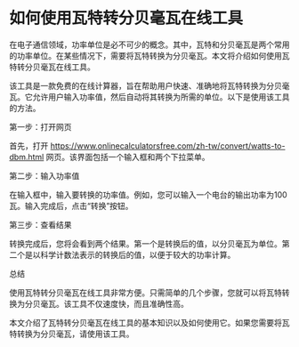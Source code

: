如何使用瓦特转分贝毫瓦在线工具
===============

在电子通信领域，功率单位是必不可少的概念。其中，瓦特和分贝毫瓦是两个常用的功率单位。在某些情况下，需要将瓦特转换为分贝毫瓦。本文将介绍如何使用瓦特转分贝毫瓦在线工具。

该工具是一款免费的在线计算器，旨在帮助用户快速、准确地将瓦特转换为分贝毫瓦。它允许用户输入功率值，然后自动将其转换为所需的单位。以下是使用该工具的方法。

第一步：打开网页

首先，打开 <https://www.onlinecalculatorsfree.com/zh-tw/convert/watts-to-dbm.html> 网页。该界面包括一个输入框和两个下拉菜单。

第二步：输入功率值

在输入框中，输入要转换的功率值。例如，您可以输入一个电台的输出功率为100瓦。输入完成后，点击“转换”按钮。

第三步：查看结果

转换完成后，您将会看到两个结果。第一个是转换后的值，以分贝毫瓦为单位。第二个是以科学计数法表示的转换后的值，以便于较大的功率计算。

总结

使用瓦特转分贝毫瓦在线工具非常方便。只需简单的几个步骤，您就可以将瓦特转换为分贝毫瓦。该工具不仅速度快，而且准确性高。

本文介绍了瓦特转分贝毫瓦在线工具的基本知识以及如何使用它。如果您需要将瓦特转换为分贝毫瓦，请使用该工具。